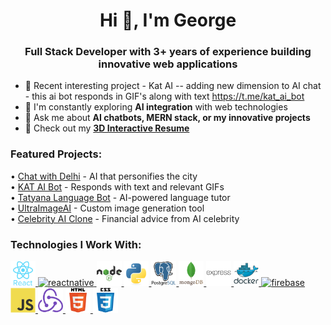 <h1 align="center">Hi 👋, I'm George</h1>
<h3 align="center">Full Stack Developer with 3+ years of experience building innovative web applications</h3>

- 🔭 Recent interesting project - Kat AI -- adding new dimension to AI chat - this ai bot responds in GIF's along with text https://t.me/kat_ai_bot
- 🌱 I'm constantly exploring **AI integration** with web technologies
- 💬 Ask me about **AI chatbots, MERN stack, or my innovative projects**
- 🎨 Check out my **[3D Interactive Resume](https://george-3d-resume.web.app/)**

<h3 align="left">Featured Projects:</h3>
<p align="left">
  • <a href="https://chatwithdelhi.web.app/" target="_blank">Chat with Delhi</a> - AI that personifies the city<br>
  • <a href="https://t.me/kat_ai_bot" target="_blank">KAT AI Bot</a> - Responds with text and relevant GIFs<br>
  • <a href="https://t.me/Tatyana_language_bot" target="_blank">Tatyana Language Bot</a> - AI-powered language tutor<br>
  • <a href="https://t.me/UltraImageAI_bot" target="_blank">UltraImageAI</a> - Custom image generation tool<br>
  • <a href="https://financewithsharanaidemo.web.app/" target="_blank">Celebrity AI Clone</a> - Financial advice from AI celebrity
</p>

<h3 align="left">Technologies I Work With:</h3>
<p align="left"> 
  <a href="https://reactjs.org/" target="_blank" rel="noreferrer"> <img src="https://raw.githubusercontent.com/devicons/devicon/master/icons/react/react-original-wordmark.svg" alt="react" width="40" height="40"/> </a>
  <a href="https://reactnative.dev/" target="_blank" rel="noreferrer"> <img src="https://reactnative.dev/img/header_logo.svg" alt="reactnative" width="40" height="40"/> </a>
  <a href="https://nodejs.org" target="_blank" rel="noreferrer"> <img src="https://raw.githubusercontent.com/devicons/devicon/master/icons/nodejs/nodejs-original-wordmark.svg" alt="nodejs" width="40" height="40"/> </a>
  <a href="https://www.python.org" target="_blank" rel="noreferrer"> <img src="https://raw.githubusercontent.com/devicons/devicon/master/icons/python/python-original.svg" alt="python" width="40" height="40"/> </a>
  <a href="https://www.postgresql.org" target="_blank" rel="noreferrer"> <img src="https://raw.githubusercontent.com/devicons/devicon/master/icons/postgresql/postgresql-original-wordmark.svg" alt="postgresql" width="40" height="40"/> </a>
  <a href="https://www.mongodb.com/" target="_blank" rel="noreferrer"> <img src="https://raw.githubusercontent.com/devicons/devicon/master/icons/mongodb/mongodb-original-wordmark.svg" alt="mongodb" width="40" height="40"/> </a>
  <a href="https://expressjs.com" target="_blank" rel="noreferrer"> <img src="https://raw.githubusercontent.com/devicons/devicon/master/icons/express/express-original-wordmark.svg" alt="express" width="40" height="40"/> </a>
  <a href="https://www.docker.com/" target="_blank" rel="noreferrer"> <img src="https://raw.githubusercontent.com/devicons/devicon/master/icons/docker/docker-original-wordmark.svg" alt="docker" width="40" height="40"/> </a>
  <a href="https://firebase.google.com/" target="_blank" rel="noreferrer"> <img src="https://www.vectorlogo.zone/logos/firebase/firebase-icon.svg" alt="firebase" width="40" height="40"/> </a>
  <a href="https://developer.mozilla.org/en-US/docs/Web/JavaScript" target="_blank" rel="noreferrer"> <img src="https://raw.githubusercontent.com/devicons/devicon/master/icons/javascript/javascript-original.svg" alt="javascript" width="40" height="40"/> </a>
  <a href="https://redux.js.org" target="_blank" rel="noreferrer"> <img src="https://raw.githubusercontent.com/devicons/devicon/master/icons/redux/redux-original.svg" alt="redux" width="40" height="40"/> </a>
  <a href="https://www.w3.org/html/" target="_blank" rel="noreferrer"> <img src="https://raw.githubusercontent.com/devicons/devicon/master/icons/html5/html5-original-wordmark.svg" alt="html5" width="40" height="40"/> </a>
  <a href="https://www.w3schools.com/css/" target="_blank" rel="noreferrer"> <img src="https://raw.githubusercontent.com/devicons/devicon/master/icons/css3/css3-original-wordmark.svg" alt="css3" width="40" height="40"/> </a>
</p>
